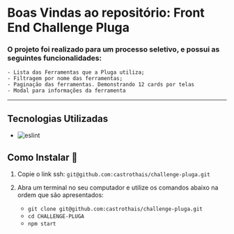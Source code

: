 # Boas Vindas ao repositório: Front End Challenge Pluga

<h3> O projeto foi realizado para um processo seletivo, e possui as seguintes funcionalidades: </h3>

    - Lista das Ferramentas que a Pluga utiliza;
    - Filtragem por nome das ferramentas;
    - Paginação das ferramentas. Demonstrando 12 cards por telas
    - Modal para informações da ferramenta

---
## Tecnologias Utilizadas

- <img alt="eslint" src="https://img.shields.io/badge/eslint-3A33D1?style=for-the-badge&logo=eslint&logoColor=white"/>

          

## Como Instalar 🏃

1. Copie o link ssh: ``` git@github.com:castrothais/challenge-pluga.git ```

2. Abra um terminal no seu computador e utilize os comandos abaixo na ordem que são apresentados:
    * `git clone git@github.com:castrothais/challenge-pluga.git`
    * `cd CHALLENGE-PLUGA`
    * `npm start`